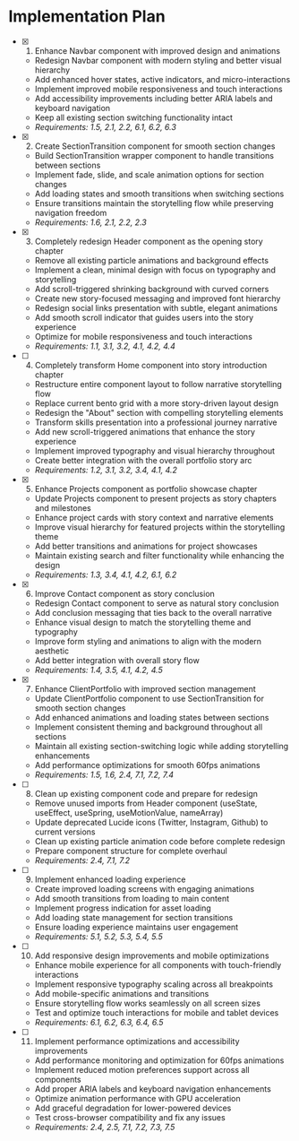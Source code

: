 # Implementation Plan

- [x] 1. Enhance Navbar component with improved design and animations

  - Redesign Navbar component with modern styling and better visual hierarchy
  - Add enhanced hover states, active indicators, and micro-interactions
  - Implement improved mobile responsiveness and touch interactions
  - Add accessibility improvements including better ARIA labels and keyboard navigation
  - Keep all existing section switching functionality intact
  - _Requirements: 1.5, 2.1, 2.2, 6.1, 6.2, 6.3_

- [x] 2. Create SectionTransition component for smooth section changes

  - Build SectionTransition wrapper component to handle transitions between sections
  - Implement fade, slide, and scale animation options for section changes
  - Add loading states and smooth transitions when switching sections
  - Ensure transitions maintain the storytelling flow while preserving navigation freedom
  - _Requirements: 1.6, 2.1, 2.2, 2.3_

- [x] 3. Completely redesign Header component as the opening story chapter

  - Remove all existing particle animations and background effects
  - Implement a clean, minimal design with focus on typography and storytelling
  - Add scroll-triggered shrinking background with curved corners
  - Create new story-focused messaging and improved font hierarchy
  - Redesign social links presentation with subtle, elegant animations
  - Add smooth scroll indicator that guides users into the story experience
  - Optimize for mobile responsiveness and touch interactions
  - _Requirements: 1.1, 3.1, 3.2, 4.1, 4.2, 4.4_

- [ ] 4. Completely transform Home component into story introduction chapter

  - Restructure entire component layout to follow narrative storytelling flow
  - Replace current bento grid with a more story-driven layout design
  - Redesign the "About" section with compelling storytelling elements
  - Transform skills presentation into a professional journey narrative
  - Add new scroll-triggered animations that enhance the story experience
  - Implement improved typography and visual hierarchy throughout
  - Create better integration with the overall portfolio story arc
  - _Requirements: 1.2, 3.1, 3.2, 3.4, 4.1, 4.2_

- [x] 5. Enhance Projects component as portfolio showcase chapter

  - Update Projects component to present projects as story chapters and milestones
  - Enhance project cards with story context and narrative elements
  - Improve visual hierarchy for featured projects within the storytelling theme
  - Add better transitions and animations for project showcases
  - Maintain existing search and filter functionality while enhancing the design
  - _Requirements: 1.3, 3.4, 4.1, 4.2, 6.1, 6.2_

- [x] 6. Improve Contact component as story conclusion

  - Redesign Contact component to serve as natural story conclusion
  - Add conclusion messaging that ties back to the overall narrative
  - Enhance visual design to match the storytelling theme and typography
  - Improve form styling and animations to align with the modern aesthetic
  - Add better integration with overall story flow
  - _Requirements: 1.4, 3.5, 4.1, 4.2, 4.5_

- [x] 7. Enhance ClientPortfolio with improved section management

  - Update ClientPortfolio component to use SectionTransition for smooth section changes
  - Add enhanced animations and loading states between sections
  - Implement consistent theming and background throughout all sections
  - Maintain all existing section-switching logic while adding storytelling enhancements
  - Add performance optimizations for smooth 60fps animations
  - _Requirements: 1.5, 1.6, 2.4, 7.1, 7.2, 7.4_

- [ ] 8. Clean up existing component code and prepare for redesign

  - Remove unused imports from Header component (useState, useEffect, useSpring, useMotionValue, nameArray)
  - Update deprecated Lucide icons (Twitter, Instagram, Github) to current versions
  - Clean up existing particle animation code before complete redesign
  - Prepare component structure for complete overhaul
  - _Requirements: 2.4, 7.1, 7.2_

- [ ] 9. Implement enhanced loading experience

  - Create improved loading screens with engaging animations
  - Add smooth transitions from loading to main content
  - Implement progress indication for asset loading
  - Add loading state management for section transitions
  - Ensure loading experience maintains user engagement
  - _Requirements: 5.1, 5.2, 5.3, 5.4, 5.5_

- [ ] 10. Add responsive design improvements and mobile optimizations

  - Enhance mobile experience for all components with touch-friendly interactions
  - Implement responsive typography scaling across all breakpoints
  - Add mobile-specific animations and transitions
  - Ensure storytelling flow works seamlessly on all screen sizes
  - Test and optimize touch interactions for mobile and tablet devices
  - _Requirements: 6.1, 6.2, 6.3, 6.4, 6.5_

- [ ] 11. Implement performance optimizations and accessibility improvements
  - Add performance monitoring and optimization for 60fps animations
  - Implement reduced motion preferences support across all components
  - Add proper ARIA labels and keyboard navigation enhancements
  - Optimize animation performance with GPU acceleration
  - Add graceful degradation for lower-powered devices
  - Test cross-browser compatibility and fix any issues
  - _Requirements: 2.4, 2.5, 7.1, 7.2, 7.3, 7.5_
